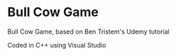 # Bull Cow Game
Bull Cow Game, based on Ben Tristem's Udemy tutorial 

Coded in C++ using Visual Studio
